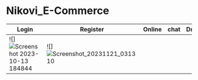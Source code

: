 # Nikovi_E-Commerce
Login | Register | Online | chat | Drawer | profile | Setting | Notification
--- | --- | --- |--- |--- | --- |  --- |  --- |
![]![Screenshot 2023-10-13 184844](https://github.com/Shimon31/Nikovi_E-Commerce/assets/73957684/0cde1b60-a783-4f55-8ccc-c708a8c5ea9f) |![]![Screenshot_20231121_031310](https://github.com/Shimon31/Nikovi_E-Commerce/assets/73957684/84cf5987-25c7-4794-a9d1-446e03cd67e4)



